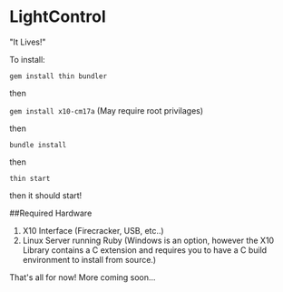 # LightControl
"It Lives!"

To install:

`gem install thin bundler`

then

`gem install x10-cm17a` (May require root privilages)

then

`bundle install`

then

`thin start`

then it should start!

##Required Hardware
1. X10 Interface (Firecracker, USB, etc..)
2. Linux Server running Ruby (Windows is an option, however the X10 Library contains a C extension and requires you to have a C build environment to install from source.)

That's all for now! More coming soon...